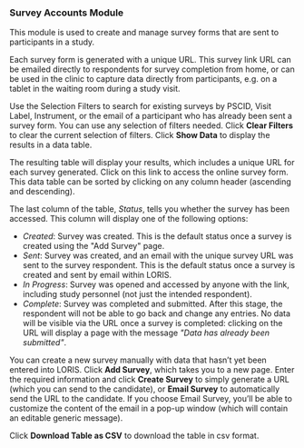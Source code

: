 ### Survey Accounts Module

This module is used to create and manage survey forms that are sent to participants in a study.

Each survey form is generated with a unique URL. This survey link URL can be emailed directly to respondents for survey completion from home, or can be used in the clinic to capture data directly from participants, e.g. on a tablet in the waiting room during a study visit. 

Use the Selection Filters to search for existing surveys by PSCID, Visit Label, Instrument, or the email of a participant who has already been sent a survey form. You can use any selection of filters needed. Click **Clear Filters** to clear the current selection of filters. Click **Show Data** to display the results in a data table. 

The resulting table will display your results, which includes a unique URL for each survey generated. Click on this link to access the online survey form. This data table can be sorted by clicking on any column header (ascending and descending). 

The last column of the table, *Status*, tells you whether the survey has been accessed. This column will display one of the following options:

* *Created*: Survey was created. This is the default status once a survey is created using the "Add Survey" page.<br>
* *Sent*: Survey was created, and an email with the unique survey URL was sent to the survey respondent. This is the default status once a survey is created and sent by email within LORIS.<br>
* *In Progress*: Survey was opened and accessed by anyone with the link, including study personnel (not just the intended respondent).<br>
* *Complete*: Survey was completed and submitted. After this stage, the respondent will not be able to go back and change any entries. No data will be visible via the URL once a survey is completed: clicking on the URL will display a page with the message *"Data has already been submitted"*.

You can create a new survey manually with data that hasn’t yet been entered into LORIS. Click **Add Survey**, which takes you to a new page. Enter the required information and click **Create Survey** to simply generate a URL (which you can send to the candidate), or **Email Survey** to automatically send the URL to the candidate. If you choose Email Survey, you’ll be able to customize the content of the email in a pop-up window (which will contain an editable generic message). 

Click **Download Table as CSV** to download the table in csv format. 
